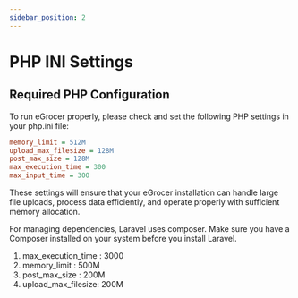 ```yaml
---
sidebar_position: 2
---
```


# PHP INI Settings

## Required PHP Configuration

To run eGrocer properly, please check and set the following PHP settings in your php.ini file:

```ini
memory_limit = 512M
upload_max_filesize = 128M
post_max_size = 128M
max_execution_time = 300
max_input_time = 300
```

These settings will ensure that your eGrocer installation can handle large file uploads, process data efficiently, and operate properly with sufficient memory allocation.

For managing dependencies, Laravel uses composer. Make sure you have a Composer installed on your system before you install Laravel.

1. max_execution_time : 3000
2. memory_limit : 500M
3. post_max_size : 200M
4. upload_max_filesize: 200M

